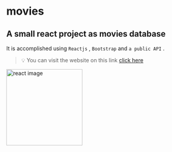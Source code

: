 # movies

## A small react project as movies database

It is accomplished using `Reactjs` , `Bootstrap` and `a public API` .

> 💡 You can visit the website on this link [click here](https://tal1981.github.io/movies/)

<img width="200" src="https://uxwing.com/wp-content/themes/uxwing/download/brands-and-social-media/react-js-icon.png" alt="react image"/>
